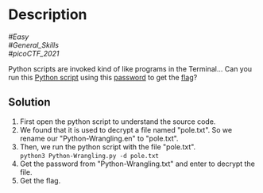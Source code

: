 # Description

_#Easy_<br>
_#General_Skills_<br>
_#picoCTF_2021_<br>

Python scripts are invoked kind of like programs in the Terminal... Can you run this [Python script](Python-Wrangling.py) using this [password](Python-Wrangling.txt) to get the [flag](Python-Wrangling.en)?

## Solution

1. First open the python script to understand the source code.
2. We found that it is used to decrypt a file named "pole.txt". So we rename our "Python-Wrangling.en" to "pole.txt".
3. Then, we run the python script with the file "pole.txt".<br>
   `python3 Python-Wrangling.py -d pole.txt`
4. Get the password from "Python-Wrangling.txt" and enter to decrypt the file.
5. Get the flag.
